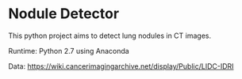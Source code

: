 # Nodule Detector

This python project aims to detect lung nodules in CT images.

Runtime: Python 2.7 using Anaconda

Data: <https://wiki.cancerimagingarchive.net/display/Public/LIDC-IDRI>
